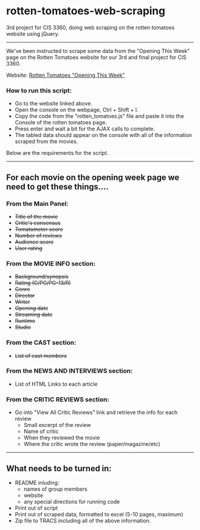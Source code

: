 # rotten-tomatoes-web-scraping
3rd project for CIS 3360, doing web scraping on the rotten tomatoes website using jQuery.

---

We've been instructed to scrape some data from the "Opening This Week" page on the Rotten Tomatoes website for our 3rd and final project for CIS 3360.

Website: [Rotten Tomatoes "Opening This Week"](https://www.rottentomatoes.com/browse/opening/)

### How to run this script:

* Go to the website linked above.
* Open the console on the webpage, Ctrl + Shift + I.
* Copy the code from the "rotten_tomatoes.js" file and paste it into the Console of the rotten tomatoes page.
* Press enter and wait a bit for the AJAX calls to complete.
* The tabled data should appear on the console with all of the information scraped from the movies.

Below are the requirements for the script.

---

## For each movie on the opening week page we need to get these things....

### From the Main Panel:

* ~~Title of the movie~~
* ~~Critic's consensus~~
* ~~Tomatometer score~~
* ~~Number of reviews~~
* ~~Audience score~~
* ~~User rating~~

### From the MOVIE INFO section:

* ~~Background/synopsis~~
* ~~Rating (G/PG/PG-13/R)~~
* ~~Genre~~
* ~~Director~~
* ~~Writer~~
* ~~Opening date~~
* ~~Streaming date~~
* ~~Runtime~~
* ~~Studio~~

### From the CAST section:

* ~~List of cast members~~

### From the NEWS AND INTERVIEWS section:

* List of HTML Links to each article

### From the CRITIC REVIEWS section:

* Go into "View All Critic Reviews" link and retrieve the info for each review
	* Small excerpt of the review 
	* Name of critic
	* When they reviewed the movie
	* Where the critic wrote the review (paper/magazine/etc)

---

## What needs to be turned in:

* README inluding:
	* names of group members
	* website
	* any special directions for running code
* Print out of script
* Print out of scraped data, formatted to excel (5-10 pages, maximum)
* Zip file to TRACS including all of the above information.


